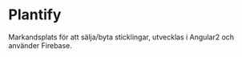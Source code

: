 # Plantify
Markandsplats för att sälja/byta sticklingar, utvecklas i Angular2 och använder Firebase.
